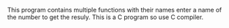This program contains multiple functions with their names enter a name of the number to get the resuly. This is a C program so use C compiler.
